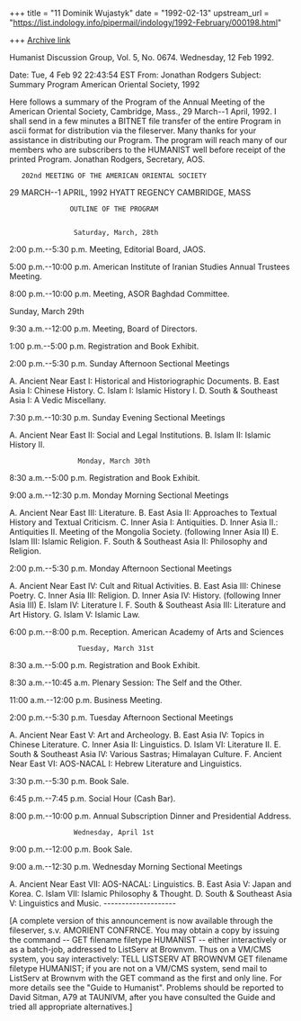+++
title = "11 Dominik Wujastyk"
date = "1992-02-13"
upstream_url = "https://list.indology.info/pipermail/indology/1992-February/000198.html"

+++
[Archive link](https://list.indology.info/pipermail/indology/1992-February/000198.html)


Humanist Discussion Group, Vol. 5, No. 0674. Wednesday, 12 Feb 1992.

Date:     Tue, 4 Feb 92 22:43:54 EST
From: Jonathan Rodgers <USERGDZT at UMICHUM.BITNET>
Subject: Summary Program American Oriental Society, 1992

Here follows a summary of the Program of the Annual Meeting of the American
Oriental Society, Cambridge, Mass., 29 March--1 April, 1992.
I shall send in a few minutes a BITNET file transfer of the entire Program
in ascii format for distribution via the fileserver.
Many thanks for your assistance in distributing our Program.  The program
will reach many of our members who are subscribers to the HUMANIST well before
receipt of the printed Program.
Jonathan Rodgers, Secretary, AOS.

       202nd MEETING OF THE AMERICAN ORIENTAL SOCIETY

   29 MARCH--1 APRIL, 1992 HYATT REGENCY CAMBRIDGE, MASS

                   OUTLINE OF THE PROGRAM


                    Saturday, March, 28th

2:00 p.m.--5:30 p.m. Meeting, Editorial Board,  JAOS.

 5:00 p.m.--10:00 p.m. American Institute of Iranian Studies
Annual Trustees Meeting.

8:00 p.m.--10:00 p.m. Meeting,  ASOR Baghdad Committee.

 Sunday, March 29th

9:30 a.m.--12:00 p.m. Meeting, Board of Directors.

1:00 p.m.--5:00 p.m.  Registration and Book Exhibit.

2:00 p.m.--5:30 p.m. Sunday Afternoon Sectional Meetings

 A. Ancient Near East I:  Historical and  Historiographic
Documents.
 B. East Asia I: Chinese History.
 C. Islam I: Islamic History I.
 D. South & Southeast Asia I: A Vedic Miscellany.

7:30 p.m.--10:30 p.m. Sunday Evening Sectional Meetings

 A. Ancient Near East II: Social and Legal  Institutions.
 B. Islam II: Islamic History II.

                     Monday, March 30th

8:30 a.m.--5:00 p.m. Registration and Book Exhibit.

9:00 a.m.--12:30 p.m. Monday Morning Sectional Meetings

 A. Ancient Near East III: Literature.
 B. East Asia II: Approaches to Textual History  and Textual
Criticism.
 C. Inner Asia I: Antiquities.
 D. Inner Asia II.: Antiquities II.
    Meeting of the Mongolia Society. (following Inner Asia
II)
 E. Islam III: Islamic Religion.
 F. South & Southeast Asia II: Philosophy  and Religion.

2:00 p.m.--5:30 p.m. Monday Afternoon Sectional Meetings

 A. Ancient Near East IV: Cult and Ritual   Activities.
 B. East Asia III: Chinese Poetry.
 C. Inner Asia III: Religion.
 D. Inner Asia IV: History.     (following Inner Asia III)
 E. Islam IV: Literature I.
 F. South & Southeast Asia III: Literature and  Art History.
 G. Islam V: Islamic Law.

6:00 p.m.--8:00 p.m. Reception.   American Academy of Arts
and Sciences

                     Tuesday, March 31st

8:30 a.m.--5:00 p.m. Registration and Book Exhibit.

8:30 a.m.--10:45 a.m. Plenary Session: The Self and the
Other.

11:00 a.m.--12:00 p.m. Business Meeting.

2:00 p.m.--5:30 p.m. Tuesday Afternoon Sectional Meetings

 A. Ancient Near East V: Art and Archeology.
 B. East Asia IV: Topics in Chinese Literature.
 C. Inner Asia II: Linguistics.
 D. Islam VI: Literature II.
 E. South & Southeast Asia IV: Various Sastras;  Himalayan
Culture.
 F. Ancient Near East VI: AOS-NACAL I: Hebrew   Literature
and Linguistics.

3:30 p.m.--5:30 p.m. Book Sale.

6:45 p.m.--7:45 p.m. Social Hour (Cash Bar).

8:00 p.m.--10:00 p.m. Annual Subscription Dinner and
Presidential Address.

                    Wednesday, April 1st

9:00 p.m.--12:00 p.m. Book Sale.

9:00 a.m.--12:30 p.m. Wednesday Morning Sectional Meetings

 A. Ancient Near East VII: AOS-NACAL: Linguistics.
 B. East Asia V: Japan and Korea.
 C. Islam VII: Islamic Philosophy & Thought.
 D. South & Southeast Asia V: Linguistics and Music.
                          --------------------

[A complete version of this announcement is now available through the
fileserver, s.v.  AMORIENT CONFRNCE.  You may obtain a copy by issuing
the command -- GET filename filetype HUMANIST -- either interactively or
as a batch-job, addressed to ListServ at Brownvm.  Thus on a VM/CMS system,
you say interactively:  TELL LISTSERV AT BROWNVM GET filename filetype
HUMANIST; if you are not on a VM/CMS system, send mail to
ListServ at Brownvm with the GET command as the first and only line.  For
more details see the "Guide to Humanist".  Problems should be reported
to David Sitman, A79 at TAUNIVM, after you have consulted the Guide and
tried all appropriate alternatives.]





